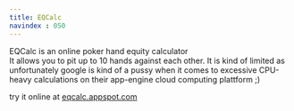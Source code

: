 ```yaml
--- 
title: EQCalc
navindex : 050
---
```


EQCalc is an online poker hand equity calculator<br/>
It allows you to pit up to 10 hands against each other. It is kind of limited as unfortunately google is kind of a 
pussy when it comes to excessive CPU-heavy calculations on their app-engine cloud computing plattform ;)

try it online at [eqcalc.appspot.com](http://eqcalc.appspot.com)


